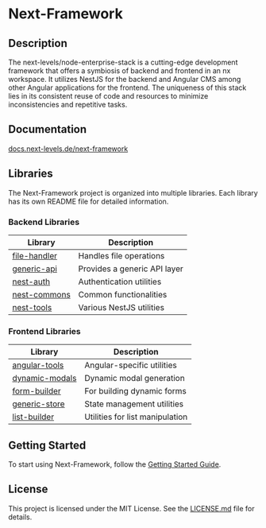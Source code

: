 # Next-Framework

## Description

The next-levels/node-enterprise-stack is a cutting-edge development framework that offers a symbiosis of backend and frontend in an nx workspace. It utilizes NestJS for the backend and Angular CMS among other Angular applications for the frontend. The uniqueness of this stack lies in its consistent reuse of code and resources to minimize inconsistencies and repetitive tasks.

## Documentation

[docs.next-levels.de/next-framework](https://docs.next-levels.de/next-framework/overview)

## Libraries

The Next-Framework project is organized into multiple libraries. Each library has its own README file for detailed information.

### Backend Libraries

| Library                          | Description                     |
|----------------------------------|---------------------------------|
| [file-handler](./src/lib/packages/backend/file-handler/README.md) | Handles file operations         |
| [generic-api](./src/lib/packages/backend/generic-api/README.md)   | Provides a generic API layer   |
| [nest-auth](./src/lib/packages/backend/nest-auth/README.md)       | Authentication utilities       |
| [nest-commons](./src/lib/packages/backend/nest-commons/README.md) | Common functionalities         |
| [nest-tools](./src/lib/packages/backend/nest-tools/README.md)     | Various NestJS utilities       |

### Frontend Libraries

| Library                               | Description                       |
|---------------------------------------|-----------------------------------|
| [angular-tools](./src/lib/packages/frontend/angular-tools/README.md)        | Angular-specific utilities       |
| [dynamic-modals](./src/lib/packages/frontend/dynamic-modals/README.md)      | Dynamic modal generation         |
| [form-builder](./src/lib/packages/frontend/form-builder/README.md)          | For building dynamic forms       |
| [generic-store](./src/lib/packages/frontend/generic-store/README.md)        | State management utilities       |
| [list-builder](./src/lib/packages/frontend/list-builder/README.md)          | Utilities for list manipulation  |

## Getting Started

To start using Next-Framework, follow the [Getting Started Guide](./docs/Getting_Started.md).

## License

This project is licensed under the MIT License. See the [LICENSE.md](LICENSE.md) file for details.
